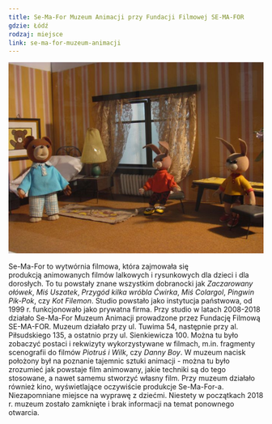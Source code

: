 ```yaml
---
title: Se-Ma-For Muzeum Animacji przy Fundacji Filmowej SE-MA-FOR
gdzie: Łódź
rodzaj: miejsce
link: se-ma-for-muzeum-animacji
---
```

![Muzeum Animacji](/foto/plenery/muzeum-animacji.jpg)

Se-Ma-For to wytwórnia filmowa, która zajmowała się produkcją animowanych filmów lalkowych i rysunkowych dla dzieci i dla dorosłych. To tu powstały znane wszystkim dobranocki jak *Zaczarowany ołówek*, *Miś Uszatek*, *Przygód kilka wróbla Ćwirka*, *Miś Colargol*, *Pingwin Pik-Pok*, czy *Kot Filemon*. Studio powstało jako instytucja państwowa, od 1999 r. funkcjonowało jako prywatna firma. Przy studio w latach 2008-2018 działało Se-Ma-For Muzeum Animacji prowadzone przez Fundację Filmową SE-MA-FOR. Muzeum działało przy ul. Tuwima 54, następnie przy al. Piłsudskiego 135, a ostatnio przy ul. Sienkiewicza 100. Można tu było zobaczyć postaci i rekwizyty wykorzystywane w filmach, m.in. fragmenty scenografii do filmów *Piotruś i Wilk*, czy *Danny Boy*. W muzeum nacisk położony był na poznanie tajemnic sztuki animacji - można tu było zrozumieć jak powstaje film animowany, jakie techniki są do tego stosowane, a nawet samemu stworzyć własny film. Przy muzeum działało również kino, wyświetlające oczywiście produkcje Se-Ma-For-a. Niezapomniane miejsce na wyprawę z dziećmi. Niestety w początkach 2018 r. muzeum zostało zamknięte i brak informacji na temat ponownego otwarcia.
